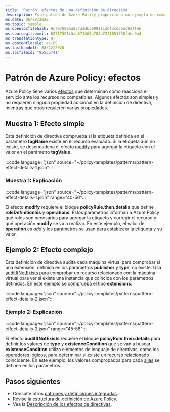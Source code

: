 ```yaml
---
title: 'Patrón: efectos de una definición de directiva'
description: Este patrón de Azure Policy proporciona un ejemplo de cómo usar los distintos efectos de una definición de directiva.
ms.date: 06/29/2020
ms.topic: sample
ms.openlocfilehash: 9c7e7689aa837a2dba0992112df3cd36ac9affe6
ms.sourcegitcommit: 62717591c3ab871365a783b7221851758f4ec9a4
ms.translationtype: HT
ms.contentlocale: es-ES
ms.lasthandoff: 08/22/2020
ms.locfileid: "85565741"
---
```

# <a name="azure-policy-pattern-effects"></a>Patrón de Azure Policy: efectos

Azure Policy tiene varios [efectos](../concepts/effects.md) que determinan cómo reacciona el servicio ante los recursos no compatibles. Algunos efectos son simples y no requieren ninguna propiedad adicional en la definición de directiva, mientras que otros requieren varias propiedades.

## <a name="sample-1-simple-effect"></a>Muestra 1: Efecto simple

Esta definición de directiva comprueba si la etiqueta definida en el parámetro **tagName** existe en el recurso evaluado. Si la etiqueta aún no existe, se desencadena el efecto [modify](../concepts/effects.md#modify) para agregar la etiqueta con el valor en el parámetro **tagValue**.

:::code language="json" source="~/policy-templates/patterns/pattern-effect-details-1.json":::

### <a name="sample-1-explanation"></a>Muestra 1: Explicación

:::code language="json" source="~/policy-templates/patterns/pattern-effect-details-1.json" range="40-50":::

El efecto **modify** requiere el bloque **policyRule.then.details** que define **roleDefinitionIds** y **operations**. Estos parámetros informan a Azure Policy qué roles son necesarios para agregar la etiqueta y corregir el recurso y qué operación **modify** se va a realizar. En este ejemplo, el valor de **operation** es _add_ y los parámetros se usan para establecer la etiqueta y su valor.

## <a name="sample-2-complex-effect"></a>Ejemplo 2: Efecto complejo

Esta definición de directiva audita cada máquina virtual para comprobar si una extensión, definida en los parámetros **publisher** y **type**, no existe. Usa [auditIfNotExists](../concepts/effects.md#auditifnotexists) para comprobar un recurso relacionado con la máquina virtual para ver si existe una instancia que coincida con los parámetros definidos. En este ejemplo se comprueba el tipo **extensions**.

:::code language="json" source="~/policy-templates/patterns/pattern-effect-details-2.json":::

### <a name="sample-2-explanation"></a>Ejemplo 2: Explicación

:::code language="json" source="~/policy-templates/patterns/pattern-effect-details-2.json" range="45-58":::

El efecto **auditIfNotExists** requiere el bloque **policyRule.then.details** para definir los valores de **type** y **existenceCondition** que se van a buscar. **existenceCondition** utiliza elementos de lenguaje de directivas, como los [operadores lógicos](../concepts/definition-structure.md#logical-operators), para determinar si existe un recurso relacionado coincidente. En este ejemplo, los valores comprobados para cada [alias](../concepts/definition-structure.md#aliases) se definen en los parámetros.

## <a name="next-steps"></a>Pasos siguientes

- Consulte otros [patrones y definiciones integradas](./index.md).
- Revise la [estructura de definición de Azure Policy](../concepts/definition-structure.md).
- Vea la [Descripción de los efectos de directivas](../concepts/effects.md).